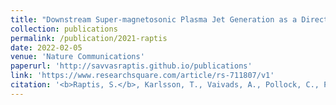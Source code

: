 ```yaml
---
title: "Downstream Super-magnetosonic Plasma Jet Generation as a Direct Consequence of Shock Reformation"
collection: publications
permalink: /publication/2021-raptis
date: 2022-02-05
venue: 'Nature Communications'
paperurl: 'http://savvasraptis.github.io/publications'
link: 'https://www.researchsquare.com/article/rs-711807/v1'
citation: '<b>Raptis, S.</b>, Karlsson, T., Vaivads, A., Pollock, C., Plaschke, F., Johlander, A., Trollvik, H., & Lindqvist, P.-A. (2021). Downstream Super-magnetosonic Plasma Jet Generation as a Direct Consequence of Shock Reformation. Nature Communications (<b> accepted </b> – Preprint available online: https://www.researchsquare.com/article/rs-711807/v1 )'
---
```

